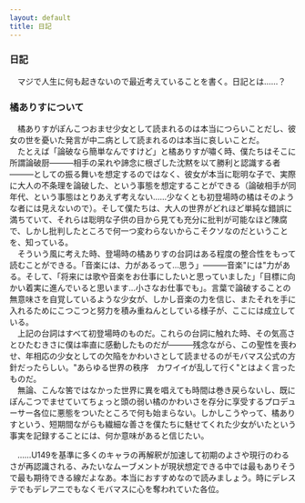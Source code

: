 ```yaml
---
layout: default
title: 日記
---
```

### 日記
　マジで人生に何も起きないので最近考えていることを書く。日記とは……？  
### 橘ありすについて
　橘ありすがぽんこつおませ少女として読まれるのは本当につらいことだし、彼女の世を憂いた発言が中二病として読まれるのは本当に哀しいことだ。  
　たとえば「論破なら簡単なんですけど」と橘ありすが嘯く時、僕たちはそこに所謂論破厨―――相手の呆れや諦念に根ざした沈黙を以て勝利と認識する者―――としての振る舞いを想定するのではなく、彼女が本当に聡明な子で、実際に大人の不条理を論破した、という事態を想定することができる（論破相手が同年代、という事態はとりあえず考えない……少なくとも初登場時の橘はそのような者には見えないので）。そして僕たちは、大人の世界がどれほど単純な錯誤に満ちていて、それらは聡明な子供の目から見ても充分に批判が可能なほど陳腐で、しかし批判したところで何一つ変わらないからこそクソなのだということを、知っている。  
　そういう風に考えた時、登場時の橘ありすの台詞はある程度の整合性をもって読むことができる。「音楽には、力があるって…思う」―――音楽"には"力がある。そして、「将来には歌や音楽をお仕事にしたいと思っていました」「目標に向かい着実に進んでいると思います…小さなお仕事でも」。言葉で論破することの無意味さを自覚しているような少女が、しかし音楽の力を信じ、またそれを手に入れるためにこつこつと努力を積み重ねんとしている様子が、ここには成立している。  
　上記の台詞はすべて初登場時のものだ。これらの台詞に触れた時、その気高さとひたむきさに僕は率直に感動したものだが―――残念ながら、この聖性を喪わせ、年相応の少女としての欠陥をかわいさとして読ませるのがモバマス公式の方針だったらしい。"あらゆる世界の秩序　カワイイが乱して行く"とはよく言ったものだ。  
　無論、こんな筈ではなかった世界に異を唱えても時間は巻き戻らないし、既にぽんこつでませていてちょっと頭の弱い橘のかわいさを存分に享受するプロデューサー各位に悪態をついたところで何も始まらない。しかしこうやって、橘ありすという、短期間ながらも繊細な善さを僕たちに魅せてくれた少女がいたという事実を記録することには、何か意味があると信じたい。  
  
　……U149を基準に多くのキャラの再解釈が加速して初期のよさや現行のわるさが再認識される、みたいなムーブメントが現状想定できる中では最もありそうで最も期待できる線だよなあ。本当におすすめなので読みましょう。時にデレステでもデレアニでもなくモバマスに心を奪われていた各位。
